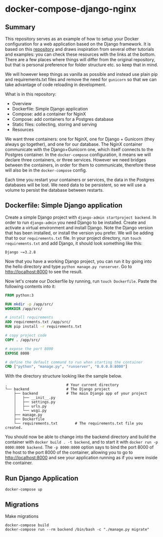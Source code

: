 # docker-compose-django-nginx

## Summary

This repository serves as an example of how to setup your Docker configuration for a web application 
based on the Django framework. It is based on this [repository](https://github.com/Pawamoy/docker-nginx-postgres-django-example) 
and draws inspiration from several other tutorials and examples: you can check these resources with 
the links at the bottom. There are a few places where things will differ from the original repository,
but that is personal preference for folder structure etc. so keep that in mind. 

We will however keep things as vanilla as possible and instead use plain pip and requirements.txt files 
and remove the need for `gunicorn` so that we can take advantage of code reloading in development.

What is in this repository:

- Overview
- Dockerfile: Simple Django application
- Compose: add a container for NginX
- Compose: add containers for a Postgres database
- Static files: collecting, storing and serving
- Resources

We want three containers: one for NginX, one for Django + Gunicorn (they always go together), and 
one for our database. The NginX container communicate with the Django+Gunicorn one, which itself 
connects to the Postgres container. In the `docker-compose` configuration, it means we will 
declare three containers, or three services. However we need bridges between the containers, 
in order for them to communicate, therefore these will also be in the `docker-compose` config.

Each time you restart your containers or services, the data in the Postgres databases will be lost. 
We need data to be persistent, so we will use a volume to persist the database between restarts.

## Dockerfile: Simple Django application

Create a simple Django project with `django-admin startproject backend`. In order to run `django-admin` 
you need Django to be installed. Create and activate a virtual environment and install Django. Note
the Django version that has been installed, or install the version you prefer. We will be adding that to 
our `requirements.txt` file. In your project directory, run `touch requirements.txt` and add Django, it 
should look something like this:

```text
Django ~=3.2.8
```



Now that you have a working Django project, you can run it by going into the hello directory and 
type `python manage.py runserver`. Go to [http://localhost:8000](http://localhost:8000) to see the 
result.

Now let's create our Dockerfile by running, run `touch Dockerfile`. Paste the following contents
into it:

```dockerfile
FROM python:3

RUN mkdir -p /app/src/
WORKDIR /app/src/

# install requirements
ADD requirements.txt /app/src/
RUN pip install -r requirements.txt

# copy project code
COPY . /app/src/

# expose the port 8000
EXPOSE 8000

# define the default command to run when starting the container
CMD ["python", "manage.py", "runserver", "0.0.0.0:8000"]
```

With the directory structure looking like the sample below.

```text
.                           # Your current directory
└── backend                 # The Django project
    ├── backend             # The main Django app of your project
    │   ├── __init__.py
    │   ├── settings.py
    │   ├── urls.py
    │   └── wsgi.py
    ├── manage.py
    ├── Dockerfile
    └── requirements.txt        # The requirements.txt file you created. 

```

You should now be able to change into the backend directory and build the container with 
`docker build . -t backend`, and to start it with `docker run -p 8000:8000 backend`. 
The `-p 8000:8000` option says to bind the port 8000 of the host to the port 8000 of the 
container, allowing you to go to [http://localhost:8000](http://localhost:8000) and see your 
application running as if you were inside the container.

## Run Django Application

    docker-compose up

## Migrations

Make migrations

    docker-compose build
    docker-compose run --rm backend /bin/bash -c "./manage.py migrate"